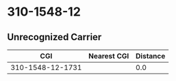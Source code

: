 # 310-1548-12
## Unrecognized Carrier


| CGI | Nearest CGI | Distance |
|-----|-------------|----------|
| 310-1548-12-1731 |  | 0.0 |
